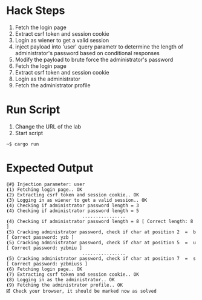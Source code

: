 # Hack Steps

1. Fetch the login page
2. Extract csrf token and session cookie
3. Login as wiener to get a valid session
4. inject payload into 'user' query parametr to determine the length of administrator's password based on conditional responses
5. Modify the payload to brute force the administrator's password
6. Fetch the login page
7. Extract csrf token and session cookie
8. Login as the administrator
9. Fetch the administrator profile

# Run Script

1. Change the URL of the lab
2. Start script

```
~$ cargo run
```

# Expected Output

```
⟪#⟫ Injection parameter: user
⦗1⦘ Fetching login page.. OK
⦗2⦘ Extracting csrf token and session cookie.. OK
⦗3⦘ Logging in as wiener to get a valid session.. OK
⦗4⦘ Checking if administrator password length = 3 
⦗4⦘ Checking if administrator password length = 5
                            ................
⦗4⦘ Checking if administrator password length = 8 [ Correct length: 8 ]
⦗5⦘ Cracking administrator password, check if char at position 2  =  b [ Correct password: yzb ]
⦗5⦘ Cracking administrator password, check if char at position 5  =  u [ Correct password: yzbmiu ]
                            ................
⦗5⦘ Cracking administrator password, check if char at position 7  =  s [ Correct password: yzbmiuss ]
⦗6⦘ Fetching login page.. OK
⦗7⦘ Extracting csrf token and session cookie.. OK
⦗8⦘ Logging in as the administrator.. OK
⦗9⦘ Fetching the administrator profile.. OK
🗹 Check your browser, it should be marked now as solved
```
